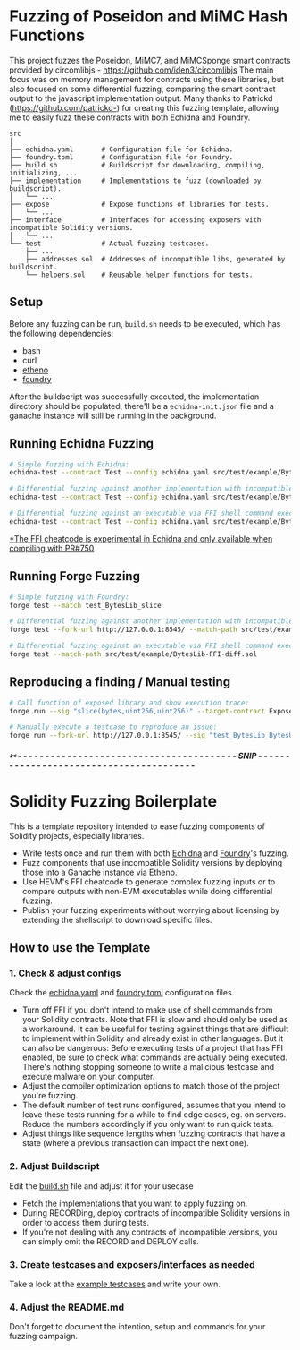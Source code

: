 # Fuzzing of Poseidon and MiMC Hash Functions
This project fuzzes the Poseidon, MiMC7, and MiMCSponge smart contracts provided by circomlibjs - https://github.com/iden3/circomlibjs
The main focus was on memory management for contracts using these libraries, but also focused on some differential fuzzing, comparing the smart contract output to the javascript implementation output.
Many thanks to Patrickd (https://github.com/patrickd-) for creating this fuzzing template, allowing me to easily fuzz these contracts with both Echidna and Foundry.

```
src
│
├── echidna.yaml       # Configuration file for Echidna.
├── foundry.toml       # Configuration file for Foundry.
├── build.sh           # Buildscript for downloading, compiling, initializing, ...
├── implementation     # Implementations to fuzz (downloaded by buildscript).
│   └── ...
├── expose             # Expose functions of libraries for tests.
│   └── ...
├── interface          # Interfaces for accessing exposers with incompatible Solidity versions.
│   └── ...
└── test               # Actual fuzzing testcases.
    ├── ...
    ├── addresses.sol  # Addresses of incompatible libs, generated by buildscript.
    └── helpers.sol    # Reusable helper functions for tests.
```

## Setup

Before any fuzzing can be run, `build.sh` needs to be executed, which has the following dependencies:

- bash
- curl
- [etheno](https://github.com/crytic/etheno)
- [foundry](https://book.getfoundry.sh/getting-started/installation.html)

After the buildscript was successfully executed, the implementation directory should be populated, there'll be a `echidna-init.json` file and a ganache instance will still be running in the background.

## Running Echidna Fuzzing

```bash
# Simple fuzzing with Echidna:
echidna-test --contract Test --config echidna.yaml src/test/example/BytesLib.sol

# Differential fuzzing against another implementation with incompatible Solidity version via initialization file:
echidna-test --contract Test --config echidna.yaml src/test/example/BytesLib-BytesUtil-diff.sol

# Differential fuzzing against an executable via FFI shell command execution:
echidna-test --contract Test --config echidna.yaml src/test/example/BytesLib-FFI-diff.sol
```

[\*The FFI cheatcode is experimental in Echidna and only available when compiling with PR#750](https://github.com/crytic/echidna/pull/750)

## Running Forge Fuzzing

```bash
# Simple fuzzing with Foundry:
forge test --match test_BytesLib_slice

# Differential fuzzing against another implementation with incompatible Solidity version via ganache fork:
forge test --fork-url http://127.0.0.1:8545/ --match-path src/test/example/BytesLib-BytesUtil-diff.sol

# Differential fuzzing against an executable via FFI shell command execution:
forge test --match-path src/test/example/BytesLib-FFI-diff.sol
```

## Reproducing a finding / Manual testing

```bash
# Call function of exposed library and show execution trace:
forge run --sig "slice(bytes,uint256,uint256)" --target-contract ExposedBytesLib -vvvv src/expose/example/BytesLib.sol 0x010203 1 1

# Manually execute a testcase to reproduce an issue:
forge run --fork-url http://127.0.0.1:8545/ --sig "test_BytesLib_BytesUtil_diff_slice(bytes,uint256,uint256)" --target-contract Test -vvvv src/test/example/BytesLib-BytesUtil-diff.sol 0x010203 1 1
```

##### ✂ - - - - - - - - - - - - - - - - - - - - - - - - - - - - - - - - - - - - - - - - SNIP - - - - - - - - - - - - - - - - - - - - - - - - - - - - - - - - - - - - - - - -

# Solidity Fuzzing Boilerplate

This is a template repository intended to ease fuzzing components of Solidity projects, especially libraries.

- Write tests once and run them with both [Echidna](https://github.com/crytic/echidna) and [Foundry](https://book.getfoundry.sh/forge/fuzz-testing.html)'s fuzzing.
- Fuzz components that use incompatible Solidity versions by deploying those into a Ganache instance via Etheno.
- Use HEVM's FFI cheatcode to generate complex fuzzing inputs or to compare outputs with non-EVM executables while doing differential fuzzing.
- Publish your fuzzing experiments without worrying about licensing by extending the shellscript to download specific files.

## How to use the Template

### 1. Check & adjust configs

Check the [echidna.yaml](echidna.yaml) and [foundry.toml](foundry.toml) configuration files.

- Turn off FFI if you don't intend to make use of shell commands from your Solidity contracts. Note that FFI is slow and should only be used as a workaround. It can be useful for testing against things that are difficult to implement within Solidity and already exist in other languages. But it can also be dangerous: Before executing tests of a project that has FFI enabled, be sure to check what commands are actually being executed. There's nothing stopping someone to write a malicious testcase and execute malware on your computer.
- Adjust the compiler optimization options to match those of the project you're fuzzing.
- The default number of test runs configured, assumes that you intend to leave these tests running for a while to find edge cases, eg. on servers. Reduce the numbers accordingly if you only want to run quick tests.
- Adjust things like sequence lengths when fuzzing contracts that have a state (where a previous transaction can impact the next one).

### 2. Adjust Buildscript

Edit the [build.sh](build.sh) file and adjust it for your usecase

- Fetch the implementations that you want to apply fuzzing on.
- During RECORDing, deploy contracts of incompatible Solidity versions in order to access them during tests.
- If you're not dealing with any contracts of incompatible versions, you can simply omit the RECORD and DEPLOY calls.

### 3. Create testcases and exposers/interfaces as needed

Take a look at the [example testcases](src/test/example) and write your own.

### 4. Adjust the README.md

Don't forget to document the intention, setup and commands for your fuzzing campaign.
